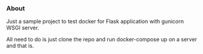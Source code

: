 ### About
Just a sample project to test docker for Flask application with gunicorn WSGI server.

All need to do is just clone the repo and run docker-compose up on a server and that is.